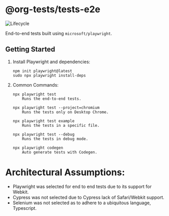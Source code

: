 # @org-tests/tests-e2e
![Lifecycle](https://img.shields.io/badge/lifecycle-unstable-red)

End-to-end tests built using `microsoft/playwright`. 

## Getting Started

1. Install Playwright and dependencies:

    ```
    npm init playwright@latest
    sudo npx playwright install-deps
    ```


2. Common Commands:

    ```
    npx playwright test
        Runs the end-to-end tests.

    npx playwright test --project=chromium
        Runs the tests only on Desktop Chrome.

    npx playwright test example
        Runs the tests in a specific file.

    npx playwright test --debug
        Runs the tests in debug mode.

    npx playwright codegen
        Auto generate tests with Codegen.
    ```

# Architectural Assumptions:

* Playwright was selected for end to end tests due to its support for Webkit. 
* Cypress was not selected due to Cypress lack of Safari/Webkit support. 
* Selenium was not selected as to adhere to a ubiquitous language, Typescript.